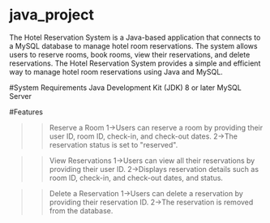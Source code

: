 # java_project
The Hotel Reservation System is a Java-based application that connects to a MySQL database to manage hotel room reservations. The system allows users to reserve rooms, book rooms, view their reservations, and delete reservations.
The Hotel Reservation System provides a simple and efficient way to manage hotel room reservations using Java and MySQL.

#System Requirements
Java Development Kit (JDK) 8 or later
MySQL Server

#Features
>> Reserve a Room
1->Users can reserve a room by providing their user ID, room ID, check-in, and check-out dates.
2->The reservation status is set to "reserved".

>> View Reservations
1->Users can view all their reservations by providing their user ID.
2->Displays reservation details such as room ID, check-in, and check-out dates, and status.

>>Delete a Reservation
1->Users can delete a reservation by providing their reservation ID.
2->The reservation is removed from the database.
